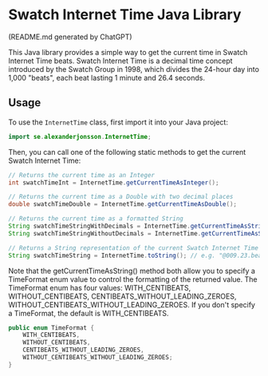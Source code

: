 # Swatch Internet Time Java Library
(README.md generated by ChatGPT)

This Java library provides a simple way to get the current time in Swatch Internet Time beats. Swatch Internet Time is a decimal time concept introduced by the Swatch Group in 1998, which divides the 24-hour day into 1,000 "beats", each beat lasting 1 minute and 26.4 seconds.

## Usage

To use the `InternetTime` class, first import it into your Java project:

```java
import se.alexanderjonsson.InternetTime;
```
Then, you can call one of the following static methods to get the current Swatch Internet Time:
```java
// Returns the current time as an Integer
int swatchTimeInt = InternetTime.getCurrentTimeAsInteger();

// Returns the current time as a Double with two decimal places
double swatchTimeDouble = InternetTime.getCurrentTimeAsDouble();

// Returns the current time as a formatted String
String swatchTimeStringWithDecimals = InternetTime.getCurrentTimeAsString(TimeFormat.WITH_DECIMALS); // e.g. "123.23"
String swatchTimeStringWithoutDecimals = InternetTime.getCurrentTimeAsString(TimeFormat.WITHOUT_DECIMALS); // e.g. "123"

// Returns a String representation of the current Swatch Internet Time in the format "@<time_in_beats>.beats"
String swatchTimeString = InternetTime.toString(); // e.g. "@009.23.beats"
```
Note that the getCurrentTimeAsString() method both allow you to specify a TimeFormat enum value to control the formatting of the returned value. The TimeFormat enum has four values:  WITH_CENTIBEATS, WITHOUT_CENTIBEATS, CENTIBEATS_WITHOUT_LEADING_ZEROES, WITHOUT_CENTIBEATS_WITHOUT_LEADING_ZEROES. If you don't specify a TimeFormat, the default is WITH_CENTIBEATS.
```java
public enum TimeFormat {
    WITH_CENTIBEATS,
    WITHOUT_CENTIBEATS,
    CENTIBEATS_WITHOUT_LEADING_ZEROES,
    WITHOUT_CENTIBEATS_WITHOUT_LEADING_ZEROES;
}
```
